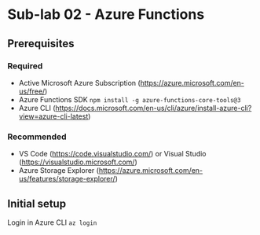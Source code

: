 # Sub-lab 02 - Azure Functions

## Prerequisites

### Required

- Active Microsoft Azure Subscription (https://azure.microsoft.com/en-us/free/)
- Azure Functions SDK `npm install -g azure-functions-core-tools@3`
- Azure CLI (https://docs.microsoft.com/en-us/cli/azure/install-azure-cli?view=azure-cli-latest)

### Recommended

-  VS Code (https://code.visualstudio.com/) or Visual Studio (https://visualstudio.microsoft.com/)
- Azure Storage Explorer (https://azure.microsoft.com/en-us/features/storage-explorer/)

## Initial setup

Login in Azure CLI
`az login`
